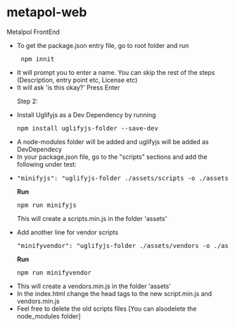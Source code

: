 # metapol-web
Metalpol FrontEnd
<ul>
  
<li>To get the package.json entry file, go to root folder and run 
  
<pre> npm innit</pre></>
  
<li>It will prompt you to enter a name. You can skip the rest of the steps (Description, entry point etc, License etc)
  
<li>It will ask 'is this okay?' Press Enter

Step 2:

<li>Install Uglifyjs as a Dev Dependency by running

<pre>npm install uglifyjs-folder --save-dev</pre>

<li>A node-modules folder will be added and uglifyjs will be added as DevDependecy

<li>In your package.json file, go to the "scripts" sections and add the following under test:

<li><pre>"minifyjs": "uglifyjs-folder ./assets/scripts -o ./assets/scripts.min.js"},</pre>

<b> Run</b> 
 
 <pre>npm run minifyjs</pre>
  
This will create a scripts.min.js in the folder 'assets'
  
<li>Add another line for vendor scripts
  
<pre>"minifyvendor": "uglifyjs-folder ./assets/vendors -o ./assets/vendors.min.js"},</pre>
  
<b>Run</b> 
  
<pre>npm run minifyvendor</pre>
  
<li> This will create a vendors.min.js in the folder 'assets'

<li>In the index.html change the head tags to the new script.min.js and vendors.min.js

<li> Feel free to delete the old scripts files [You can alsodelete the node_modules folder]
</ul>
